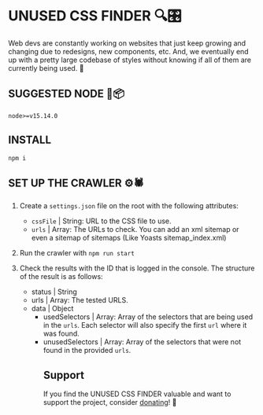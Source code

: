 # UNUSED CSS FINDER 🔍🎛️

Web devs are constantly working on websites that just keep growing and changing due to redesigns, new components, etc. And, we eventually end up with a pretty large codebase of styles without knowing if all of them are currently being used. 🤔

## SUGGESTED NODE 📜📦

```
node>=v15.14.0
```

## INSTALL

`npm i`

## SET UP THE CRAWLER ⚙️🕷️
1. Create a `settings.json` file on the root with the following attributes:
   - `cssFile` | String: URL to the CSS file to use.
   - `urls` | Array<String>: The URLs to check. You can add an xml sitemap or even a sitemap of sitemaps (Like Yoasts sitemap_index.xml)

2. Run the crawler with `npm run start`

3. Check the results with the ID that is logged in the console. The structure of the result is as follows:
   - status | String
   - urls | Array<String>: The tested URLS.
   - data | Object
     - usedSelectors | Array<Object>: Array of the selectors that are being used in the `urls`. Each selector will also specify the first `url` where it was found.
     - unusedSelectors | Array<String>: Array of the selectors that were not found in the provided `urls`.

## Support

If you find the UNUSED CSS FINDER valuable and want to support the project, consider [donating](hhttps://ko-fi.com/E1E0NCNON)! 🙏
